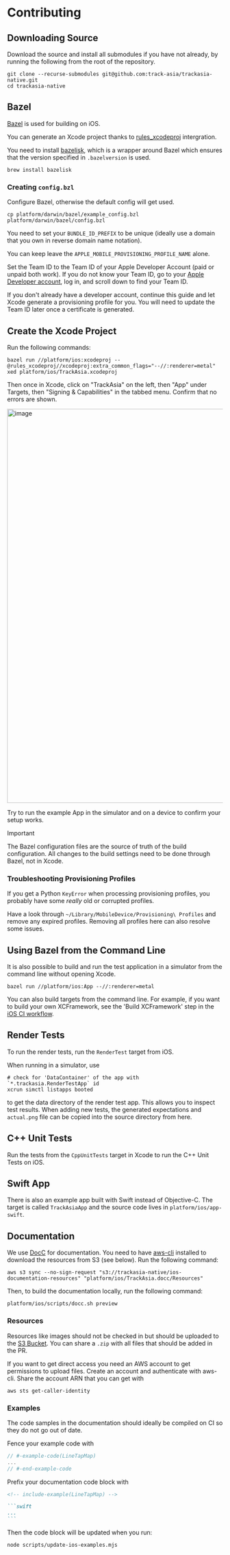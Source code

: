 # Contributing

## Downloading Source

Download the source and install all submodules if you have not already, by running the following from the root of the repository. 

```
git clone --recurse-submodules git@github.com:track-asia/trackasia-native.git
cd trackasia-native
```

## Bazel

[Bazel](https://bazel.build/) is used for building on iOS.

You can generate an Xcode project thanks to [rules_xcodeproj](https://github.com/MobileNativeFoundation/rules_xcodeproj) intergration. 

You need to install [bazelisk](https://github.com/bazelbuild/bazelisk), which is a wrapper around Bazel which ensures that the version specified in `.bazelversion` is used.

```
brew install bazelisk
```

### Creating `config.bzl`

Configure Bazel, otherwise the default config will get used.

```
cp platform/darwin/bazel/example_config.bzl platform/darwin/bazel/config.bzl
```

You need to set your `BUNDLE_ID_PREFIX` to be unique (ideally use a domain that you own in reverse domain name notation).

You can keep leave the `APPLE_MOBILE_PROVISIONING_PROFILE_NAME` alone.

Set the Team ID to the Team ID of your Apple Developer Account (paid or unpaid both work). If you do not know your Team ID, go to your [Apple Developer account](https://developer.apple.com/account), log in, and scroll down to find your Team ID.

If you don't already have a developer account, continue this guide and let Xcode generate a provisioning profile for you. You will need to update the Team ID later once a certificate is generated.

## Create the Xcode Project

Run the following commands:

```
bazel run //platform/ios:xcodeproj --@rules_xcodeproj//xcodeproj:extra_common_flags="--//:renderer=metal"
xed platform/ios/TrackAsia.xcodeproj
```

Then once in Xcode, click on "TrackAsia" on the left, then "App" under Targets, then "Signing & Capabilities" in the tabbed menu. 
Confirm that no errors are shown.

<img width="921" alt="image" src="https://github.com/polvi/trackasia-native/assets/649392/a1ef30cb-97fc-429a-acee-194436f3fb8a">

Try to run the example App in the simulator and on a device to confirm your setup works.

> [!IMPORTANT]  
> The Bazel configuration files are the source of truth of the build configuration. All changes to the build settings need to be done through Bazel, not in Xcode.

### Troubleshooting Provisioning Profiles

If you get a Python `KeyError` when processing provisioning profiles, you probably have some _really_ old or corrupted profiles.

Have a look through `~/Library/MobileDevice/Provisioning\ Profiles` and remove any expired profiles. Removing all profiles here can also resolve some issues.

## Using Bazel from the Command Line

It is also possible to build and run the test application in a simulator from the command line without opening Xcode.

```
bazel run //platform/ios:App --//:renderer=metal
```

You can also build targets from the command line. For example, if you want to build your own XCFramework, see the 'Build XCFramework' step in the [iOS CI workflow](../../.github/workflows/ios-ci.yml).

## Render Tests

To run the render tests, run the `RenderTest` target from iOS.

When running in a simulator, use

```
# check for 'DataContainer' of the app with `*.trackasia.RenderTestApp` id
xcrun simctl listapps booted
```

to get the data directory of the render test app. This allows you to inspect test results. When adding new tests, the generated expectations and `actual.png` file can be copied into the source directory from here.

## C++ Unit Tests

Run the tests from the `CppUnitTests` target in Xcode to run the C++ Unit Tests on iOS.

## Swift App

There is also an example app built with Swift instead of Objective-C. The target is called `TrackAsiaApp` and the source code lives in `platform/ios/app-swift`.

## Documentation

We use [DocC](https://www.swift.org/documentation/docc) for documentation. You need to have [aws-cli](https://github.com/aws/aws-cli) installed to download the resources from S3 (see below). Run the following command:

```
aws s3 sync --no-sign-request "s3://trackasia-native/ios-documentation-resources" "platform/ios/TrackAsia.docc/Resources"
```

Then, to build the documentation locally, run the following command:

```
platform/ios/scripts/docc.sh preview
```

### Resources

Resources like images should not be checked in but should be uploaded to the [S3 Bucket](https://s3.eu-central-1.amazonaws.com/trackasia-native/index.html#ios-documentation-resources/). You can share a `.zip` with all files that should be added in the PR.

If you want to get direct access you need an AWS account to get permissions to upload files. Create an account and authenticate with aws-cli. Share the account ARN that you can get with

```
aws sts get-caller-identity
```

### Examples

The code samples in the documentation should ideally be compiled on CI so they do not go out of date.

Fence your example code with

```swift
// #-example-code(LineTapMap)
...
// #-end-example-code
```

Prefix your documentation code block with

````md
<!-- include-example(LineTapMap) -->

```swift
...
```
````

Then the code block will be updated when you run:

```sh
node scripts/update-ios-examples.mjs
```
